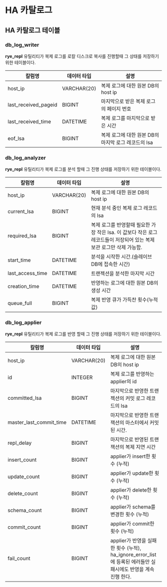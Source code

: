 HA 카탈로그
===============

HA 카탈로그 테이블
----------------------

### db_log_writer

**rye_repl** 유틸리티가 복제 로그를 로칼 디스크로 복사를 진행할때 그 상태를 저장하기 위한 테이블이다.

칼럼명 | 데이터 타입 | 설명
--- | --- | ---
host_ip | VARCHAR(20) | 복제 로그에 대한 원본 DB의 host ip
last_received_pageid | BIGINT | 마지막으로 받은 복제 로그의 페이지 번호
last_received_time | DATETIME | 복제 로그를 마지막으로 받은 시간
eof_lsa | BIGINT | 복제 로그에 대한 원본 DB의 마지막 로그 레코드의 lsa


### db_log_analyzer

**rye_repl** 유틸리티가 복제 로그를 분석 할때 그 진행 상태를 저장하기 위한 테이블이다.

칼럼명 | 데이터 타입 | 설명
--- | --- | ---
host_ip | VARCHAR(20) | 복제 로그에 대한 원본 DB의 host ip
current_lsa | BIGINT | 현재 분석 중인 복제 로그 레코드의 lsa
required_lsa | BIGINT | 복제 로그를 반영할때 필요한 가장 작은 lsa. 이 값보다 작은 로그 레코드들이 저장되어 있는 복제 보관 로그만 삭제 가능함.
start_time | DATETIME | 분석을 시작한 시간.(슬레이브 DB에 접속한 시간)
last_access_time | DATETIME | 트랜젝션을 분석한 마지막 시간
creation_time | DATETIME | 반영하는 로그에 대한 원본 DB의 생성 시간
queue_full | BIGINT | 복제 반영 큐가 가득찬 횟수(누적 값)

### db_log_applier

**rye_repl** 유틸리티가 복제 로그를 반영 할때 그 진행 상태를 저장하기 위한 테이블이다.

칼럼명 | 데이터 타입 | 설명
--- | --- | ---
host_ip | VARCHAR(20) | 복제 로그에 대한 원본 DB의 host ip
id | INTEGER | 복제 로그를 반영하는 applier의 id
committed_lsa | BIGINT | 마지막으로 반영한 트랜젝션의 커밋 로그 레코드의 lsa
master_last_commit_time | DATETIME | 마지막으로 반영한 트랜잭션의 마스터에서 커밋 된 시간.
repl_delay | BIGINT | 마지막으로 반영된 트랜잭션의 복제 지연 시간
insert_count | BIGINT | applier가 insert한 횟수 (누적)
update_count | BIGINT | applier가 update한 횟수 (누적)
delete_count | BIGINT | applier가 delete한 횟수 (누적)
schema_count | BIGINT | applier가 schema를 변경한 횟수 (누적)
commit_count | BIGINT | applier가 commit한 횟수 (누적)
fail_count | BIGINT | applier가 반영을 실패한 횟수 (누적), ha_ignore_error_list에 등록된 에러들만 실패시에도 반영을 계속 진행 한다.
